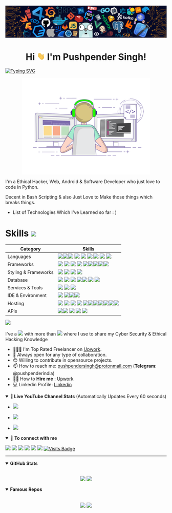 ![](https://raw.githubusercontent.com/PushpenderIndia/PushpenderIndia/master/media/header.png)

<h1 align="center">Hi <img src="https://raw.githubusercontent.com/PushpenderIndia/PushpenderIndia/master/media/giphy.webp" width="25px" height="25px" /> I'm Pushpender Singh! </h1>

[![Typing SVG](https://readme-typing-svg.herokuapp.com?font=Robot-Bold&size=30&color=330033&center=true&vCenter=true&width=900&height=110&lines=root@kali:~/++whoami;Ethical+Hacker;Programmer;InfoSec+Content+Creator;And+A+Web+Developer)](https://git.io/typing-svg)

<p align="center"><img align="center" alt="Coding" width="400" src="https://github.com/PushpenderIndia/PushpenderIndia/blob/master/media/coding-gif.gif"></p>

I'm a Ethical Hacker, Web, Android & Software Developer who just love to code in Python.

Decent in Bash Scripting & also Just Love to Make those things which breaks things. 

- List of Technologies Which I've Learned so far : )

# Skills <img src='https://user-images.githubusercontent.com/74038190/206662607-d9e7591e-bbf9-42f9-9386-29efc927bc16.gif' width="40"> 

| Category        | Skills        |
|-----------------|---------------|
| Languages       | <img src="https://img.shields.io/badge/Python-323330?style=for-the-badge&logo=python"/><img src="https://img.shields.io/badge/PHP-323330?style=for-the-badge&logo=php&logoColor=8993be"/><img src="https://img.shields.io/badge/C%2B%2B-00599C?style=for-the-badge&logo=c%2B%2B&logoColor=white"/> <img src="https://img.shields.io/badge/C-00599C?style=for-the-badge&logo=c&logoColor=white"/> <img src="https://img.shields.io/badge/C--Sharp-00599C?style=for-the-badge&logo=c#&logoColor=white"/> <img src="https://img.shields.io/badge/Java-323330?style=for-the-badge&logo=java&logoColor=F7DF1E"/> <img src="https://img.shields.io/badge/JavaScript-323330?style=for-the-badge&logo=javascript&logoColor=F7DF1E"/> <img src="https://img.shields.io/badge/Go-007ACC?style=for-the-badge&logo=go&logoColor=white"/> <img src="https://img.shields.io/badge/Kotlin-E34F26?style=for-the-badge&logo=kotlin&logoColor=white" /> |
| Frameworks| <img src="https://img.shields.io/badge/next.js-000000?style=for-the-badge&logo=nextdotjs&logoColor=white"/> <img src="https://img.shields.io/badge/React-20232A?style=for-the-badge&logo=react&logoColor=61DAFB"/> <img src="https://img.shields.io/badge/Express.js-000000?style=for-the-badge&logo=express&logoColor=white"/> <img src="https://img.shields.io/badge/Node.js-339933?style=for-the-badge&logo=nodedotjs&logoColor=white"/> <img src="https://img.shields.io/badge/Django-0769AD?style=for-the-badge&logo=django&logoColor=white"/><img src="https://img.shields.io/badge/Django--Restful-0769AD?style=for-the-badge&logo=django-restful&logoColor=white"/><img src="https://img.shields.io/badge/Flask-0769AD?style=for-the-badge&logo=flask&logoColor=white"/><img src="https://img.shields.io/badge/Celery-0769AD?style=for-the-badge&logo=celery&logoColor=white"/><img src="https://img.shields.io/badge/jQuery-0769AD?style=for-the-badge&logo=jquery&logoColor=white"/> |
| Styling & Frameworks | <img src="https://img.shields.io/badge/CSS3-1572B6?style=for-the-badge&logo=css3&logoColor=white" /> <img src="https://img.shields.io/badge/Tailwind_CSS-38B2AC?style=for-the-badge&logo=tailwind-css&logoColor=white"/> <img src="https://img.shields.io/badge/Bootstrap-563D7C?style=for-the-badge&logo=bootstrap&logoColor=white" /> <img src="https://img.shields.io/badge/Semantic--UI-CC6699?style=for-the-badge&logo=semantic-ui&logoColor=white" /> |
| Database | <img src="https://img.shields.io/badge/MongoDB-4EA94B?style=for-the-badge&logo=mongodb&logoColor=white"/> <img src="https://img.shields.io/badge/PostgreSQL-E10098?style=for-the-badge&logo=postgresql&logoColor=white" /> <img src="https://img.shields.io/badge/Airtable-18BFFF?style=for-the-badge&logo=Airtable&logoColor=white" /> <img src="https://img.shields.io/badge/Oracle-F80000?style=for-the-badge&logo=oracle&logoColor=black" /><img src="https://img.shields.io/badge/Redis-4EA94B?style=for-the-badge&logo=redis&logoColor=white"/> <img src="https://img.shields.io/badge/PostgreSQL-E10098?style=for-the-badge&logo=postgresql&logoColor=white" /> <img src="https://img.shields.io/badge/MySQL-005C84?style=for-the-badge&logo=mysql&logoColor=white"/> |
| Services & Tools | <a href="https://github.com/PushpenderIndia"><img src="https://img.shields.io/badge/GitHub-000000?style=for-the-badge&logo=github&logoColor=white"/></a> <img src="https://img.shields.io/badge/GIT-E44C30?style=for-the-badge&logo=git&logoColor=white"/> <img src="https://img.shields.io/badge/firebase-ffca28?style=for-the-badge&logo=firebase&logoColor=black"/> |
| IDE & Environment | <img src="https://img.shields.io/badge/VSCode-0078D4?style=for-the-badge&logo=visual%20studio%20code&logoColor=white" /> <img src="https://img.shields.io/badge/Vim-0590CC?style=for-the-badge&logo=vim&logoColor=white" /><img src="https://img.shields.io/badge/JupyterNotebook-0078D4?style=for-the-badge&logo=jupyter&logoColor=white" /><img src="https://img.shields.io/badge/replit-F26207?style=for-the-badge&logo=replit&logoColor=white" /> |
| Hosting         | <img src="https://img.shields.io/badge/Vercel-000000?style=for-the-badge&logo=vercel&logoColor=white"/> <img src="https://img.shields.io/badge/Netlify-00C7B7?style=for-the-badge&logo=netlify&logoColor=white"/> <img src="https://img.shields.io/badge/Heroku-430098?style=for-the-badge&logo=heroku&logoColor=white"/> <img src="https://img.shields.io/badge/Render-46E3B7?style=for-the-badge&logo=render&logoColor=white"/> <img src="https://img.shields.io/badge/AWS-131415?style=for-the-badge&logo=aws&logoColor=white"/><img src="https://img.shields.io/badge/Azure-131415?style=for-the-badge&logo=azure&logoColor=white"/><img src="https://img.shields.io/badge/Digital--Ocean-131415?style=for-the-badge&logo=digitalocean&logoColor=white"/><img src="https://img.shields.io/badge/Linode-131415?style=for-the-badge&logo=linode&logoColor=white"/><img src="https://img.shields.io/badge/Hostinger-131415?style=for-the-badge&logo=hostinger&logoColor=white"/><img src="https://img.shields.io/badge/Dreamhost-131415?style=for-the-badge&logo=dreamhost&logoColor=white"/><img src="https://img.shields.io/badge/Hetzner-131415?style=for-the-badge&logo=hetzner&logoColor=white"/> |
| APIs | <img src="https://img.shields.io/badge/OpenAI-3333FF?style=for-the-badge&logo=OpenAI&logoColor=white" /><img src="https://img.shields.io/badge/Postman-FF6C37?style=for-the-badge&logo=Postman&logoColor=white" /> <img src="https://img.shields.io/badge/Smartsheet-000000?style=for-the-badge&logo=Smartsheet&logoColor=white" /> <img src="https://img.shields.io/badge/Twilio-F22F46?style=for-the-badge&logo=Twilio&logoColor=white" /> <img src="https://img.shields.io/badge/Unsplash-000000?style=for-the-badge&logo=Unsplash&logoColor=white" /> |
  
<img src="https://www.animatedimages.org/data/media/562/animated-line-image-0184.gif" width="1920" />

<br> 

I've a <img src = "https://img.shields.io/badge/InfoSec-YouTube%20Channel-%23E4405F.svg?&style=for-the-badge&logo=youtube&logoColor=white&style=plastic"> with more than [<img src = "https://img.shields.io/endpoint?&style=for-the-badge&color=E4405F&style=plastic&url=https%3A%2F%2Fyoutube-stats-badge.vercel.app%2Fapi%2Fsubscriber">](https://www.youtube.com/c/CyberAcademyHindi) where I use to share my Cyber Security & Ethical Hacking Knowledge 

- 👨🏽‍💻 I'm Top Rated Freelancer on [Upwork](https://www.upwork.com/freelancers/~01ee80593d3e8f9387). 
- 🤝 Always open for any type of collaboration.
- 😊 Willing to contribute in opensource projects. 
- 📫 How to reach me: pushpendersingh@protonmail.com (**Telegram**: @pushpenderindia)
- 👨‍💻 How to **Hire me** : [Upwork](https://www.upwork.com/freelancers/~01ee80593d3e8f9387)
- 💻 Linkedin Profile: [Linkedin](https://www.linkedin.com/in/pushpenderindia/)

<details open>
<summary>🔴<b> Live YouTube Channel Stats</b> (Automatically Updates Every 60 seconds)</summary>
 
- [<img src = "https://img.shields.io/endpoint?&style=for-the-badge&color=E4405F&style=plastic&url=https%3A%2F%2Fyoutube-stats-badge.vercel.app%2Fapi%2Fsubscriber">](https://www.youtube.com/c/CyberAcademyHindi)
 
- [<img src = "https://img.shields.io/endpoint?&style=for-the-badge&color=E4405F&style=plastic&url=https%3A%2F%2Fyoutube-stats-badge.vercel.app%2Fapi%2Fviews">](https://www.youtube.com/c/CyberAcademyHindi)
 
- [<img src = "https://img.shields.io/endpoint?&style=for-the-badge&color=E4405F&style=plastic&url=https%3A%2F%2Fyoutube-stats-badge.vercel.app%2Fapi%2Fvideos">](https://www.youtube.com/c/CyberAcademyHindi)
</details>

<details open>
<summary>🤝 <b>To connect with me</b></summary>

<p align = "center">
 
[<img src = "https://img.shields.io/badge/youtube-Cyber%20Academy-%23E4405F.svg?&style=for-the-badge&logo=youtube&logoColor=white">](https://www.youtube.com/c/CyberAcademyHindi)
[<img src = "https://img.shields.io/badge/upwork-top%20rated%20freelancer-%2373BB44.svg?&style=for-the-badge&logo=upwork&logoColor=white">](https://www.upwork.com/freelancers/~01ee80593d3e8f9387)
[<img src="https://img.shields.io/badge/linkedin-%230077b5.svg?&style=for-the-badge&logo=linkedin&logoColor=white" />](https://www.linkedin.com/in/pushpenderindia/)
[<img src="https://img.shields.io/badge/twitter-%231DA1F2.svg?&style=for-the-badge&logo=twitter&logoColor=white" />](https://twitter.com/PushpenderIndia) 
[<img src="https://img.shields.io/badge/medium-%2312100E.svg?&style=for-the-badge&logo=medium&logoColor=white" />](https://medium.com/@PushpenderIndia)
 [<img src="https://img.shields.io/badge/kaggle-%231DA1F2.svg?&style=for-the-badge&logo=kaggle&logoColor=white" />](https://www.kaggle.com/pushpenderindia)
[![Visits Badge](https://komarev.com/ghpvc/?username=PushpenderIndia&style=for-the-badge)](https://github.com/PushpenderIndia/PushpenderIndia)

</p>

</details>

---

<details open>
 <summary><b>GitHub Stats</b> </summary>

<br>

<p align = "center">
  <img src = "https://github-readme-stats.vercel.app/api?username=PushpenderIndia&show_icons=true&line_height=27">
  <img src = "https://github-readme-stats.vercel.app/api/top-langs/?username=PushpenderIndia&hide=css,shell">
</p>

</details>



<details open> 
 <summary><b>Famous Repos</b></summary>
 <br> 
  
<p align = "center">
<a href = "https://github.com/PushpenderIndia/thorse"><img align="center"  src="https://github-readme-stats.vercel.app/api/pin/?username=PushpenderIndia&repo=thorse" /></a> <a href = "https://github.com/PushpenderIndia/technowlogger"><img align="center" src="https://github-readme-stats.vercel.app/api/pin/?username=PushpenderIndia&repo=technowlogger" /></a> </p>

</details>

